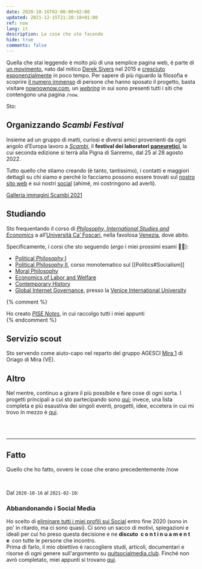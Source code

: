 ```yaml
---
date: 2020-10-16T02:00:00+02:00
updated: 2021-12-15T21:28:18+01:00
ref: now
lang: it
description: Le cose che sto facendo
hide: true
comments: false
---
```

<div class='blue box'>
	Quella che stai leggendo è molto più di una semplice pagina web, è parte di <a href='https://sive.rs/nowff' title='Now page - Derek Sivers'  target='_blank'>un movimento</a>, nato dal mitico <a href='https://sive.rs' title='Derek Sivers’ personal website'  target='_blank'>Derek Sivers</a> nel 2015 e <a href='https://sive.rs/now3'  target='_blank'>cresciuto esponenzialmente</a> in poco tempo. Per sapere di più riguardo la filosofia e scoprire <a href='https://nownownow.com' title='NowNowNow'  target='_blank'>il numero immenso</a> di persone che hanno sposato il progetto, basta visitare <a href='https://nownownow.com/about' title='About NowNowNow'  target='_blank'>nownownow.com</a>, un <a href='https://it.wikipedia.org/wiki/Webring'  target='_blank' title='Webring su Wikipedia'><i>webring</i></a> in sui sono presenti tutti i siti che contengono una pagina <code>/now</code>.
</div>

Sto:

## Organizzando <cite>Scambi Festival</cite>

Insieme ad un gruppo di matti, curiosi e diversi amici provenienti da ogni angolo d’Europa lavoro a [<cite>Scambi</cite>](https://scambi.org 'Scambi'), il **festival dei laboratori [paneuretici](https://scambi.org/paneuretico 'L’universo paneuretico di Scambi')**, la cui seconda edizione si terrà alla Pigna di Sanremo, dal 25 al 28 agosto 2022.

Tutto quello che stiamo creando (è tanto, tantissimo), i contatti e maggiori dettagli su chi siamo e perché lo facciamo possono essere trovati sul [nostro sito web](https://scambi.org 'Scambi') e sui nostri [social](https://instagram.com/scambifestival 'Scambi Festival su Instagram') (ahimé, mi costringono ad averli).

<div class='flex row'>
	<a href='https://images.tommi.space/index?/category/scambi-2021' target='_blank' title='Visioni da Scambi 2021'>Galleria immagini Scambi 2021</a>
</div>

## Studiando

Sto frequentando il corso di [*Philosophy, International Studies and Economics*](https://unive.it/pise 'la pagina del PISE sul sito di Ca’ Foscari') a all’[Università Ca’ Foscari](https://unive.it 'il sito web di Ca’ Foscari'), nella favolosa [Venezia](https://www.comune.venezia.it/ 'Sito web del comune di Venezia'), dove abito.

Specificamente, i corsi che sto seguendo (*ergo* i miei prossimi esami 🤞🏼):
- [Political Philosophy I](https://www.unive.it/data/insegnamento/332324 'Political Philosophy I course page')
- [Political Philosophy II](https://www.unive.it/data/insegnamento/332323 'Political Philosophy II course page'), corso monotematico sul [[Politics#Socialism]]
- [Moral Philosophy](https://www.unive.it/data/insegnamento/332325 'Moral Philosophy course page')
- [Economics of Labor and Welfare](https://www.unive.it/insegnamento/course/332328 'Economics of Labor and Welfare course page')
- [Contemporary History](https://www.unive.it/data/insegnamento/357781 'Contemporary History course page')
- [Global Internet Governance](https://www.univiu.org/fall-2021?view=resource&id=1437 'Global Internet Governance in “Globalization Program„ VIU courses'), presso la [Venice International University](https://univiu.org 'Venice International University')


{% comment %}
<div class='blue box'>
	Ho creato <cite><a href='https://pise-notes.club'  target='_blank' title='PISE notes'>PISE Notes</a></cite>, in cui raccolgo tutti i miei appunti
</div>
{% endcomment %}

## Servizio scout

Sto servendo come aiuto-capo nel reparto del gruppo AGESCI [Mira 1](https://www.facebook.com/AgesciGruppoMira1/ 'Pagina Facebook del Mira 1') di Oriago di Mira (VE).

## Altro

Nel mentre, continuo a girare il più possibile e fare cose di ogni sorta. I progetti principali a cui sto partecipando sono [qui](/cose 'Cose'); invece, una lista completa e più esaustiva dei singoli eventi, progetti, idee, eccetera in cui mi trovo in mezzo è [qui](/tutto 'Tutto').

<br>
<br>

---

## Fatto

Quello che ho fatto, ovvero le cose che erano precedentemente /now

<br>

Dal `2020-10-16` al `2021-02-10`:

### Abbandonando i Social Media

Ho scelto di <u class='double'>eliminare tutti i miei profili sui Social</u> entro fine 2020 (sono in po' in ritardo, ma ci sono quasi). Ci sono un sacco di motivi, spiegazioni e ideali per cui ho preso questa decisione e ne **discuto&ensp;c o n t i n u a m e n t e**&ensp;con tutte le persone che incontro.\
Prima di farlo, il mio obiettivo è raccogliere studi, articoli, documentari e risorse di ogni genere sull'argomento su [quitsocialmedia.club](https://quitsocialmedia.club 'Quit Social Media'). Finché non avrò completato, miei appunti si trovano [qui](https://quitsocialmedia.club/notes 'Quit Social Media Notes').
